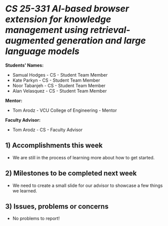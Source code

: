 # *CS 25-331 AI-based browser extension for knowledge management using retrieval-augmented generation and large language models*

**Students' Names:**
   - Samual Hodges - CS - Student Team Member
   - Kate Parkyn - CS - Student Team Member
   - Noor Tabanjeh - CS - Student Team Member
   - Alan Velasquez - CS - Student Team Member

**Mentor:**
   - Tom Arodz  - VCU College of Engineering - Mentor

**Faculty Advisor:**
   - Tom Arodz - CS - Faculty Advisor

## 1) Accomplishments this week ##
   - We are still in the process of learning more about how to get started.

## 2) Milestones to be completed next week ##
   - We need to create a small slide for our advisor to showcase a few things we learned.

## 3) Issues, problems or concerns ##
   - No problems to report!
   


